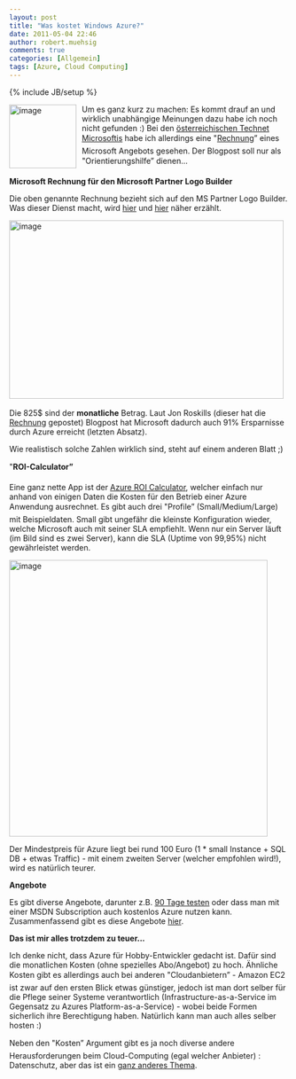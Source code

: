 ```yaml
---
layout: post
title: "Was kostet Windows Azure?"
date: 2011-05-04 22:46
author: robert.muehsig
comments: true
categories: [Allgemein]
tags: [Azure, Cloud Computing]
---
```

{% include JB/setup %}
<p><img style="border-bottom: 0px; border-left: 0px; margin: 0px 10px 0px 0px; display: inline; border-top: 0px; border-right: 0px" title="image" border="0" alt="image" align="left" src="{{BASE_PATH}}/assets/wp-images/image_thumb454.png" width="121" height="115" /></p>  <p>Um es ganz kurz zu machen: Es kommt drauf an und wirklich unabhängige Meinungen dazu habe ich noch nicht gefunden :) Bei den <a href="http://blogs.technet.com/b/austria/archive/2011/04/30/so-teuer-ist-windows-azure.aspx">österreichischen Technet Microsoftis</a> habe ich allerdings eine "<a href="http://microsoftpartnernetwork.com/PartnerPerspective/Permalink/33#fbid=WIPWcUtDMf2">Rechnung</a>” eines Microsoft Angebots gesehen. Der Blogpost soll nur als "Orientierungshilfe” dienen...</p>  <p><strong>Microsoft Rechnung für den Microsoft Partner Logo Builder</strong></p>  <p>Die oben genannte Rechnung bezieht sich auf den MS Partner Logo Builder. Was dieser Dienst macht, wird <a href="http://blogs.technet.com/b/austria/archive/2011/04/30/so-teuer-ist-windows-azure.aspx">hier</a> und <a href="http://microsoftpartnernetwork.com/PartnerPerspective/Permalink/33#fbid=WIPWcUtDMf2">hier</a> näher erzählt.</p>  <p><a href="{{BASE_PATH}}/assets/wp-images/image1273.png"><img style="border-bottom: 0px; border-left: 0px; display: inline; border-top: 0px; border-right: 0px" title="image" border="0" alt="image" src="{{BASE_PATH}}/assets/wp-images/image_thumb455.png" width="495" height="322" /></a>&#160;</p>  <p>Die 825$ sind der <strong>monatliche</strong> Betrag. Laut Jon Roskills (dieser hat die <a href="http://microsoftpartnernetwork.com/PartnerPerspective/Permalink/33#fbid=WIPWcUtDMf2">Rechnung</a> gepostet) Blogpost hat Microsoft dadurch auch 91% Ersparnisse durch Azure erreicht (letzten Absatz). </p>  <p>Wie realistisch solche Zahlen wirklich sind, steht auf einem anderen Blatt ;)</p>  <p>"<strong>ROI-Calculator”</strong></p>  <p>Eine ganz nette App ist der <a href="http://azureroi.cloudapp.net/">Azure ROI Calculator</a>, welcher einfach nur anhand von einigen Daten die Kosten für den Betrieb einer Azure Anwendung ausrechnet. Es gibt auch drei "Profile” (Small/Medium/Large) mit Beispieldaten. Small gibt ungefähr die kleinste Konfiguration wieder, welche Microsoft auch mit seiner SLA empfiehlt. Wenn nur ein Server läuft (im Bild sind es zwei Server), kann die SLA (Uptime von 99,95%) nicht gewährleistet werden.</p>  <p><a href="{{BASE_PATH}}/assets/wp-images/image1274.png"><img style="border-bottom: 0px; border-left: 0px; display: inline; border-top: 0px; border-right: 0px" title="image" border="0" alt="image" src="{{BASE_PATH}}/assets/wp-images/image_thumb456.png" width="466" height="499" /></a> </p>  <p>Der Mindestpreis für Azure liegt bei rund 100 Euro (1 * small Instance + SQL DB + etwas Traffic) - mit einem zweiten Server (welcher empfohlen wird!), wird es natürlich teurer.</p>  <p><strong>Angebote</strong></p>  <p>Es gibt diverse Angebote, darunter z.B. <a href="{{BASE_PATH}}/2011/04/29/windows-azure-90-tage-kostenlos-testen/">90 Tage testen</a> oder dass man mit einer MSDN Subscription auch kostenlos Azure nutzen kann. Zusammenfassend gibt es diese Angebote <a href="http://www.microsoft.com/windowsazure/offers/">hier</a>.</p>  <p><strong>Das ist mir alles trotzdem zu teuer...</strong></p>  <p>Ich denke nicht, dass Azure für Hobby-Entwickler gedacht ist. Dafür sind die monatlichen Kosten (ohne spezielles Abo/Angebot) zu hoch. Ähnliche Kosten gibt es allerdings auch bei anderen "Cloudanbietern” - Amazon EC2 ist zwar auf den ersten Blick etwas günstiger, jedoch ist man dort selber für die Pflege seiner Systeme verantwortlich (Infrastructure-as-a-Service im Gegensatz zu Azures Platform-as-a-Service) - wobei beide Formen sicherlich ihre Berechtigung haben. Natürlich kann man auch alles selber hosten :)</p>  <p>Neben den "Kosten” Argument gibt es ja noch diverse andere Herausforderungen beim Cloud-Computing (egal welcher Anbieter) : Datenschutz, aber das ist ein <a href="{{BASE_PATH}}/2010/08/05/europische-data-center-von-microsoft-co-vs-us-patriot-act/">ganz anderes Thema</a>.</p>
